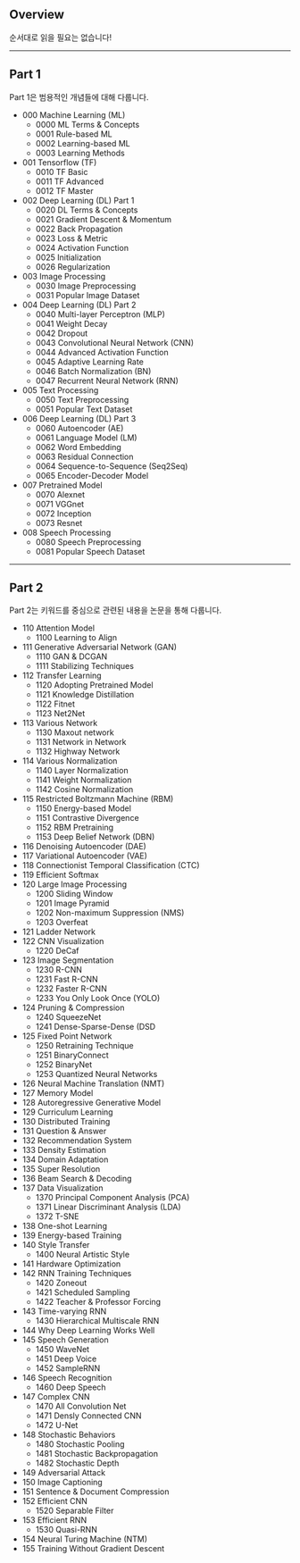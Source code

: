 ## Overview

순서대로 읽을 필요는 없습니다!

---

## Part 1

Part 1은 범용적인 개념들에 대해 다룹니다.

* 000 Machine Learning (ML)
	* 0000 ML Terms & Concepts
	* 0001 Rule-based ML
	* 0002 Learning-based ML
	* 0003 Learning Methods
* 001 Tensorflow (TF)
	* 0010 TF Basic
	* 0011 TF Advanced
	* 0012 TF Master
* 002 Deep Learning (DL) Part 1
	* 0020 DL Terms & Concepts
	* 0021 Gradient Descent & Momentum
	* 0022 Back Propagation
	* 0023 Loss & Metric
	* 0024 Activation Function
	* 0025 Initialization
	* 0026 Regularization
* 003 Image Processing
	* 0030 Image Preprocessing
	* 0031 Popular Image Dataset
* 004 Deep Learning (DL) Part 2
	* 0040 Multi-layer Perceptron (MLP)
	* 0041 Weight Decay
	* 0042 Dropout
	* 0043 Convolutional Neural Network (CNN)
	* 0044 Advanced Activation Function
	* 0045 Adaptive Learning Rate
	* 0046 Batch Normalization (BN)
	* 0047 Recurrent Neural Network (RNN)
* 005 Text Processing
	* 0050 Text Preprocessing
	* 0051 Popular Text Dataset
* 006 Deep Learning (DL) Part 3
	* 0060 Autoencoder (AE)
	* 0061 Language Model (LM)
	* 0062 Word Embedding
	* 0063 Residual Connection
	* 0064 Sequence-to-Sequence (Seq2Seq)
	* 0065 Encoder-Decoder Model
* 007 Pretrained Model
	* 0070 Alexnet
	* 0071 VGGnet
	* 0072 Inception
	* 0073 Resnet
* 008 Speech Processing
	* 0080 Speech Preprocessing
	* 0081 Popular Speech Dataset

---

## Part 2

Part 2는 키워드를 중심으로 관련된 내용을 논문을 통해 다룹니다.

* 110 Attention Model
	* 1100 Learning to Align 
* 111 Generative Adversarial Network (GAN)
	* 1110 GAN & DCGAN
	* 1111 Stabilizing Techniques
* 112 Transfer Learning
	* 1120 Adopting Pretrained Model
	* 1121 Knowledge Distillation
	* 1122 Fitnet
	* 1123 Net2Net
* 113 Various Network
	* 1130 Maxout network
	* 1131 Network in Network
	* 1132 Highway Network
* 114 Various Normalization
	* 1140 Layer Normalization
	* 1141 Weight Normalization
	* 1142 Cosine Normalization
* 115 Restricted Boltzmann Machine (RBM)
	* 1150 Energy-based Model
	* 1151 Contrastive Divergence
	* 1152 RBM Pretraining
	* 1153 Deep Belief Network (DBN)
* 116 Denoising Autoencoder (DAE)
* 117 Variational Autoencoder (VAE)
* 118 Connectionist Temporal Classification (CTC)
* 119 Efficient Softmax
* 120 Large Image Processing
	* 1200 Sliding Window
	* 1201 Image Pyramid
	* 1202 Non-maximum Suppression (NMS)
	* 1203 Overfeat
* 121 Ladder Network
* 122 CNN Visualization
	* 1220 DeCaf
* 123 Image Segmentation
	* 1230 R-CNN
	* 1231 Fast R-CNN
	* 1232 Faster R-CNN
	* 1233 You Only Look Once (YOLO)
* 124 Pruning & Compression
	* 1240 SqueezeNet
	* 1241 Dense-Sparse-Dense (DSD
* 125 Fixed Point Network
	* 1250 Retraining Technique
	* 1251 BinaryConnect
	* 1252 BinaryNet
	* 1253 Quantized Neural Networks
* 126 Neural Machine Translation (NMT)
* 127 Memory Model
* 128 Autoregressive Generative Model
* 129 Curriculum Learning
* 130 Distributed Training
* 131 Question & Answer
* 132 Recommendation System
* 133 Density Estimation
* 134 Domain Adaptation
* 135 Super Resolution
* 136 Beam Search & Decoding
* 137 Data Visualization
	* 1370 Principal Component Analysis (PCA)
	* 1371 Linear Discriminant Analysis (LDA)
	* 1372 T-SNE
* 138 One-shot Learning
* 139 Energy-based Training
* 140 Style Transfer
	* 1400 Neural Artistic Style
* 141 Hardware Optimization
* 142 RNN Training Techniques
	* 1420 Zoneout
	* 1421 Scheduled Sampling
	* 1422 Teacher & Professor Forcing
* 143 Time-varying RNN
	* 1430 Hierarchical Multiscale RNN
* 144 Why Deep Learning Works Well
* 145 Speech Generation
	* 1450 WaveNet
	* 1451 Deep Voice
	* 1452 SampleRNN
* 146 Speech Recognition
	* 1460 Deep Speech
* 147 Complex CNN
	* 1470 All Convolution Net
	* 1471 Densly Connected CNN
	* 1472 U-Net
* 148 Stochastic Behaviors
	* 1480 Stochastic Pooling
	* 1481 Stochastic Backpropagation
	* 1482 Stochastic Depth
* 149 Adversarial Attack
* 150 Image Captioning
* 151 Sentence & Document Compression
* 152 Efficient CNN
	* 1520 Separable Filter
* 153 Efficient RNN
	* 1530 Quasi-RNN
* 154 Neural Turing Machine (NTM)
* 155 Training Without Gradient Descent
